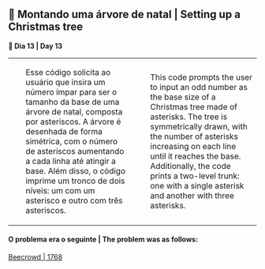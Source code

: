 <h2>🎄 Montando uma árvore de natal | Setting up a Christmas tree</h2>

<p><strong>📌 Dia 13 | Day 13</strong></p>
<table>
  <tr>
    <td>
      <ul>
        <p>Esse código solicita ao usuário que insira um número ímpar para ser o tamanho da base de uma árvore de natal, composta por asteriscos. A árvore é desenhada de forma simétrica, com o número de asteriscos aumentando a cada linha até atingir a base. Além disso, o código imprime um tronco de dois níveis: um com um asterisco e outro com três asteriscos.</p>
      </ul>
    </td>
    <td>
      <ul>
        <p>This code prompts the user to input an odd number as the base size of a Christmas tree made of asterisks. The tree is symmetrically drawn, with the number of asterisks increasing on each line until it reaches the base. Additionally, the code prints a two-level trunk: one with a single asterisk and another with three asterisks.</p>
      </ul>
    </td>
  </tr>
</table>
<h4>O problema era o seguinte | The problem was as follows:</h4>
<a href="https://www.beecrowd.com.br/judge/pt/problems/view/1768">Beecrowd | 1768</a>
